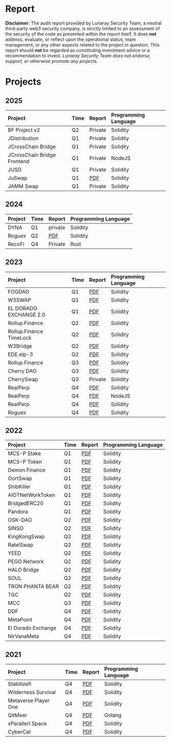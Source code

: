 # Report

**Disclaimer**: The audit report provided by Lunaray Security Team, a neutral third-party web3 security company, is strictly limited to an assessment of the security of the code as presented within the report itself. It does **not** address, evaluate, or reflect upon the operational status, team management, or any other aspects related to the project in question. This report should **not** be regarded as constituting investment advice or a recommendation to invest. *Lunaray Security Team does not endorse, support, or otherwise promote any projects.*

# Projects

## 2025

| Project                   | Time       | Report                                                           | Programming Language      |
| :--------------------- | :--------- | :------------------------------------------------------------ | :------- |
| BF Project v2       | Q2 | Private | Solidity |
| JDistribution       | Q1 | Private | Solidity |
| JCrossChain Bridge       | Q1 | Private | Solidity |
| JCrossChain Bridge Frontend      | Q1 | Private | NodeJS |
| JUSD      | Q1 | Private | Solidity |
| JuSwap      | Q1 | [PDF](reports/JU%20SWAP%20Smart%20Contract%20Security%20Audit%20Report.pdf) | Solidity |
| JAMM Swap      | Q1 | Private | Solidity |

## 2024

| Project                   | Time       | Report                                                           | Programming Language       |
| :--------------------- | :--------- | :------------------------------------------------------------ | :------- |
| DYNA       | Q1 | private | Solidity |
| Roguex       | Q2 | [PDF](reports/RogueX%20Smart%20Contract%20Security%20Audit%20Report%20For%20Blast.pdf)  | Solidity |
| RecoFi       | Q4 | Private | Rust |

## 2023

| Project                   | Time       | Report                                                           | Programming Language       |
| :--------------------- | :--------- | :------------------------------------------------------------ | :------- |
| FOGDAO       | Q1 | [PDF](reports/FOGDAO%20Smart%20Contract%20Security%20Audit%20Report.pdf)  | Solidity |
| W3SWAP       | Q1 | [PDF](reports/W3swap%20Smart%20Contract%20Security%20Audit%20Report.pdf)  | Solidity |
| EL DORADO EXCHANGE 2.0       | Q1 | [PDF](reports/EDE2.0%20Smart%20Contract%20Security%20Audit%20Report.pdf)  | Solidity |
| Rollup.Finance       | Q2 | [PDF](reports/Rollup.Finance%20Smart%20Contract%20Security%20Audit%20Report.pdf)  | Solidity |
| Rollup.Finance TimeLock       | Q2 | [PDF](reports/Rollup.Finance%20TimeLock%20Smart%20Contract%20Security%20Audit%20Report.pdf)  | Solidity |
| W3Bridge       | Q2 | [PDF](reports/W3Bridge%20Smart%20Contract%20Security%20Audit%20Report.pdf)  | Solidity |
| EDE elp-3       | Q2 | [PDF](reports/EDE%20elp-3%20Smart%20Contract%20Security%20Audit%20Report.pdf)  | Solidity |
| Rollup.Finance       | Q3 | [PDF](reports/Rollup.Finance%20Smart%20Contract%20Security%20Audit%20Report%2020230920.pdf)  | Solidity |
| Cherry DAO       | Q3 | [PDF](reports/CherrySwap%20Smart%20Contract%20Security%20Audit%20Report%2020230927.pdf)  | Solidity |
| CherrySwap       | Q3 | Private | Solidity |
| RealPerp       | Q4 | [PDF](reports/RealPerp%20Smart%20Contract%20Security%20Audit%20Report.pdf)  | Solidity |
| RealPerp       | Q4 | [PDF](reports/RealPerp%20Code%20Security%20Audit%20Report.pdf)  | NodeJS |
| RealPerp       | Q4 | [PDF](reports/RealPerp%20Smart%20Contract%20Security%20Audit%20Report2.pdf)  | Solidity |
| Roguex       | Q4 | [PDF](reports/RogueX%20Smart%20Contract%20Security%20Audit%20Report.pdf)  | Solidity |

## 2022

| Project                   | Time       | Report                                                           | Programming Language       |
| :--------------------- | :--------- | :------------------------------------------------------------ | :------- |
| MCS-P Stake       | Q1 | [PDF](reports/MCS-P%20Stake%20Smart%20Contract%20Security%20Audit%20Report.pdf)  | Solidity |
| MCS-P Token       | Q1 | [PDF](reports/MCS-P%20Token%20Smart%20Contract%20Security%20Audit%20Report.pdf)  | Solidity |
| Demon Finance       | Q1 | [PDF](reports/Demon%20Finance%20Smart%20Contract%20Security%20Audit%20Report.pdf)  | Solidity |
| OortSwap       | Q1 | [PDF](reports/OortSwap%20Smart%20Contract%20Security%20Audit%20Report.pdf)  | Solidity |
| ShibKiller       | Q1 | [PDF](reports/ShibKiller%20Smart%20Contract%20Security%20Audit%20Report.pdf)  | Solidity |
| AIOTNetWorkToken       | Q1 | [PDF](reports/AIOTNetWorkToken%20Smart%20Contract%20Security%20Audit%20Report.pdf)  | Solidity |
| BridgedERC20       | Q1 | [PDF](reports/BridgedERC20%20Smart%20Contract%20Security%20Audit%20Report.pdf)  | Solidity |
| Pandora       | Q1 | [PDF](reports/PANDORA%20Smart%20Contract%20Security%20Audit%20Report.pdf)  | Solidity |
| OSK-DAO       | Q2 | [PDF](reports/OSK-DAO.pdf)  | Solidity |
| SINSO       | Q2 | [PDF](reports/SINSO%20Smart%20Contract%20Security%20Audit%20Report.pdf)  | Solidity |
| KingKongSwap       | Q2 | [PDF](reports/KingKongSwap%20Smart%20Contract%20Security%20Audit%20Report.pdf)  | Solidity |
| RatelSwap       | Q2 | [PDF](reports/RatelSwap%20Smart%20Contract%20Security%20Audit%20Report.pdf)  | Solidity |
| YEED       | Q2 | [PDF](reports/YEED%20Smart%20Contract%20Security%20Audit%20Report.pdf)  | Solidity |
| PEGO Network       | Q2 | [PDF](reports/PEGO%20Network%20Smart%20Contract%20Security%20Audit%20Report.pdf)  | Solidity |
| HALO Bridge       | Q2 | [PDF](reports/HALO%20Bridge%20Smart%20Contract%20Security%20Audit%20Report.pdf)  | Solidity |
| SOUL       | Q2 | [PDF](reports/Soul%20Token%20Audit%20Report.pdf)  | Solidity |
| TRON PHANTA BEAR       | Q2 | [PDF](reports/TRON%20PHANTA%20BEAR%20Smart%20Contract%20Security%20Audit%20Report.pdf)  | Solidity |
| TGC       | Q2 | [PDF](reports/TGC%20Smart%20Contract%20Security%20Audit%20Report.pdf)  | Solidity |
| MCC       | Q3 | [PDF](reports/MCC%20Smart%20Contract%20Security%20Audit%20Report.pdf)  | Solidity |
| DDF       | Q4 | [PDF](reports/DDF%20Smart%20Contract%20Security%20Audit%20Report.pdf)  | Solidity |
| MetaPoint       | Q4 | [PDF](reports/MetaPoint%20Smart%20Contract%20Security%20Audit%20Report.pdf)  | Solidity |
| El Dorado Exchange       | Q4 | [PDF](reports/El%20Dorado%20Exchange%20Smart%20Contract%20Security%20Audit%20Report.pdf)  | Solidity |
| NirVanaMeta       | Q4 | [PDF](reports/NirvanaMeta%20Smart%20Contract%20Security%20Audit%20Report.pdf)  | Solidity |

## 2021

| Project                   | Time       | Report                                                           | Programming Language       |
| :--------------------- | :--------- | :------------------------------------------------------------ | :------- |
| Stabilizefi       | Q4 | [PDF](reports/Stabilizefi%20smart%20contract%20security%20audit%20report.pdf)  | Solidity |
| Wilderness Survival       | Q4 | [PDF](reports/Wilderness%20Survival%20Smart%20Contract%20Security%20Audit%20Report.pdf)  | Solidity |
| Metaverse Player One       | Q4 | [PDF](reports/Metaverse%20Player%20One%20Smart%20Contract%20Security%20audit%20Report.pdf)  | Solidity |
| QitMeer       | Q4 | [PDF](reports/Qitmeer%20%20Chain%20Security%20Audit%20Report.pdf)  | Golang |
| xParallerl Space       | Q4 | [PDF](reports/xParallel%20space%20Smart%20Contract%20Security%20Audit%20Report.pdf)  | Solidity |
| CyberCat       | Q4 | [PDF](reports/CyberCat%20Smart%20Contract%20Security%20Audit%20Report.pdf)  | Solidity |
